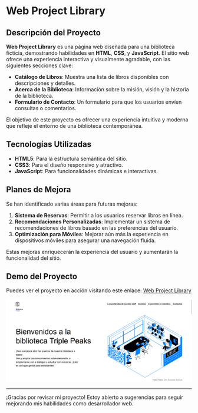 # Web Project Library

## Descripción del Proyecto

**Web Project Library** es una página web diseñada para una biblioteca ficticia, demostrando habilidades en **HTML**, **CSS**, y **JavaScript**. El sitio web ofrece una experiencia interactiva y visualmente agradable, con las siguientes secciones clave:

- **Catálogo de Libros**: Muestra una lista de libros disponibles con descripciones y detalles.
- **Acerca de la Biblioteca**: Información sobre la misión, visión y la historia de la biblioteca.
- **Formulario de Contacto**: Un formulario para que los usuarios envíen consultas o comentarios.

El objetivo de este proyecto es ofrecer una experiencia intuitiva y moderna que refleje el entorno de una biblioteca contemporánea.

## Tecnologías Utilizadas

- **HTML5**: Para la estructura semántica del sitio.
- **CSS3**: Para el diseño responsivo y atractivo.
- **JavaScript**: Para funcionalidades dinámicas e interactivas.

## Planes de Mejora

Se han identificado varias áreas para futuras mejoras:

1. **Sistema de Reservas**: Permitir a los usuarios reservar libros en línea.
2. **Recomendaciones Personalizadas**: Implementar un sistema de recomendaciones de libros basado en las preferencias del usuario.
3. **Optimización para Móviles**: Mejorar aún más la experiencia en dispositivos móviles para asegurar una navegación fluida.

Estas mejoras enriquecerán la experiencia del usuario y aumentarán la funcionalidad del sitio.

## Demo del Proyecto

Puedes ver el proyecto en acción visitando este enlace: [Web Project Library](https://zinderellasnuff.github.io/web_project_library/)

![Vista previa del proyecto](./images/image.png)

---

¡Gracias por revisar mi proyecto! Estoy abierto a sugerencias para seguir mejorando mis habilidades como desarrollador web.
